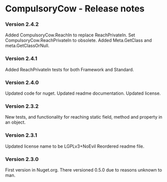 CompulsoryCow - Release notes
====================

### Version 2.4.2
Added CompulsoryCow.ReachIn to replace ReachPrivateIn.
Set CompulsoryCow.ReachPrivateIn to obsolete.
Added Meta.GetClass and meta.GetClassOrNull.

### Version 2.4.1
Added ReachPrivateIn tests for both Framework and Standard.

### Version 2.4.0
Updated code for nuget.
Updated readme documentation.
Updated license.

### Version 2.3.2
New tests, and functionality for reaching static field, method and property in an object.

### Version 2.3.1
Updated license name to be LGPLv3+NoEvil
Reordered readme file.

### Version 2.3.0
First version in Nuget.org.
There versioned 0.5.0 due to reasons unknown to man.
